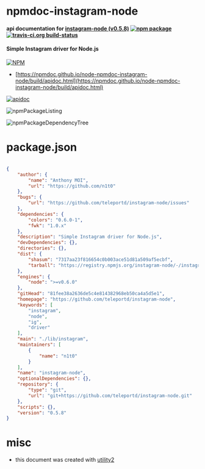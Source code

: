 # npmdoc-instagram-node

#### api documentation for  [instagram-node (v0.5.8)](https://github.com/teleportd/instagram-node)  [![npm package](https://img.shields.io/npm/v/npmdoc-instagram-node.svg?style=flat-square)](https://www.npmjs.org/package/npmdoc-instagram-node) [![travis-ci.org build-status](https://api.travis-ci.org/npmdoc/node-npmdoc-instagram-node.svg)](https://travis-ci.org/npmdoc/node-npmdoc-instagram-node)

#### Simple Instagram driver for Node.js

[![NPM](https://nodei.co/npm/instagram-node.png?downloads=true&downloadRank=true&stars=true)](https://www.npmjs.com/package/instagram-node)

- [https://npmdoc.github.io/node-npmdoc-instagram-node/build/apidoc.html](https://npmdoc.github.io/node-npmdoc-instagram-node/build/apidoc.html)

[![apidoc](https://npmdoc.github.io/node-npmdoc-instagram-node/build/screenCapture.buildCi.browser.%252Ftmp%252Fbuild%252Fapidoc.html.png)](https://npmdoc.github.io/node-npmdoc-instagram-node/build/apidoc.html)

![npmPackageListing](https://npmdoc.github.io/node-npmdoc-instagram-node/build/screenCapture.npmPackageListing.svg)

![npmPackageDependencyTree](https://npmdoc.github.io/node-npmdoc-instagram-node/build/screenCapture.npmPackageDependencyTree.svg)



# package.json

```json

{
    "author": {
        "name": "Anthony MOI",
        "url": "https://github.com/n1t0"
    },
    "bugs": {
        "url": "https://github.com/teleportd/instagram-node/issues"
    },
    "dependencies": {
        "colors": "0.6.0-1",
        "fwk": "1.0.x"
    },
    "description": "Simple Instagram driver for Node.js",
    "devDependencies": {},
    "directories": {},
    "dist": {
        "shasum": "7317aa23f816654c0b003ace51d81a509af5ecbf",
        "tarball": "https://registry.npmjs.org/instagram-node/-/instagram-node-0.5.8.tgz"
    },
    "engines": {
        "node": ">=v0.6.0"
    },
    "gitHead": "81fee38a2636de5c4e814382968eb50ca4a5d5e1",
    "homepage": "https://github.com/teleportd/instagram-node",
    "keywords": [
        "instagram",
        "node",
        "ig",
        "driver"
    ],
    "main": "./lib/instagram",
    "maintainers": [
        {
            "name": "n1t0"
        }
    ],
    "name": "instagram-node",
    "optionalDependencies": {},
    "repository": {
        "type": "git",
        "url": "git+https://github.com/teleportd/instagram-node.git"
    },
    "scripts": {},
    "version": "0.5.8"
}
```



# misc
- this document was created with [utility2](https://github.com/kaizhu256/node-utility2)
